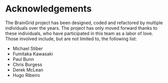 # Acknowledgements

The BrainGrid project has been designed, coded and refactored by multiple individuals over the years. The project has only moved forward thanks to these individuals, who have participated in this team as a labor of love. Those involved include, but are not limited to, the following list:

- Michael Stiber
- Fumitaka Kawasaki
- Paul Bunn
- Chris Burgess
- Derek McLean
- Hugo Ribeiro
